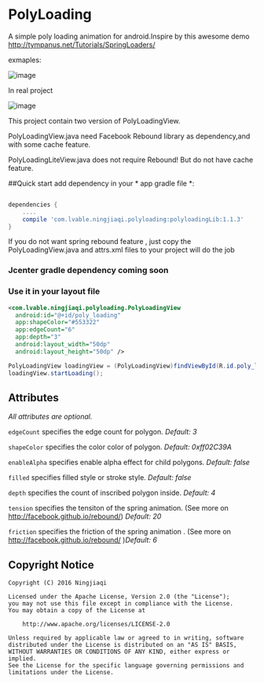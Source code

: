 # PolyLoading
A simple poly loading animation for android.Inspire by this awesome demo http://tympanus.net/Tutorials/SpringLoaders/

exmaples:

![image](https://github.com/qianlvable/PolyLoading/blob/framebuffer/all_ploy.gif)

In real project

![image](https://github.com/qianlvable/PolyLoading/blob/framebuffer/loading_Rx.gif)

This project contain two version of PolyLoadingView.

PolyLoadingView.java need Facebook Rebound library as dependency,and with some cache feature.

PolyLoadingLiteView.java does not require Rebound! But do not have cache feature.

##Quick start
add dependency in your * app gradle file *:
```gradle

dependencies {
    ....
    compile 'com.lvable.ningjiaqi.polyloading:polyloadingLib:1.1.3'
}

```

If you do not want spring rebound feature , just copy the PolyLoadingView.java and attrs.xml files to your project will do the job
### Jcenter gradle dependency coming soon

### Use it in your layout file ###
```xml
<com.lvable.ningjiaqi.polyloading.PolyLoadingView
  android:id="@+id/poly_loading"
  app:shapeColor="#553322"
  app:edgeCount="6"
  app:depth="3"
  android:layout_width="50dp"
  android:layout_height="50dp" />
```

```Java
PolyLoadingView loadingView = (PolyLoadingView)findViewById(R.id.poly_loading);
loadingView.startLoading();
```

## Attributes ##

*All attributes are optional.*

`edgeCount` specifies the edge count for polygon. *Default: 3*

`shapeColor` specifies the color color of polygon. *Default: 0xff02C39A*

`enableAlpha` specifies enable alpha effect for child polygons. *Default: false*

`filled` specifies filled style or stroke style. *Default: false*

`depth` specifies the count of inscribed polygon inside. *Default: 4*

`tension` specifies the tensiton of the spring animation. (See more on http://facebook.github.io/rebound/) *Default: 20*

`friction` specifies the friction of the spring animation . (See more on http://facebook.github.io/rebound/ )*Default: 6*

## Copyright Notice ##
``` 
Copyright (C) 2016 Ningjiaqi

Licensed under the Apache License, Version 2.0 (the "License");
you may not use this file except in compliance with the License.
You may obtain a copy of the License at

    http://www.apache.org/licenses/LICENSE-2.0

Unless required by applicable law or agreed to in writing, software
distributed under the License is distributed on an "AS IS" BASIS,
WITHOUT WARRANTIES OR CONDITIONS OF ANY KIND, either express or implied.
See the License for the specific language governing permissions and
limitations under the License.
 ```
